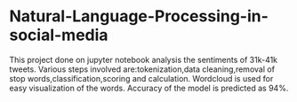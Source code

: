 # Natural-Language-Processing-in-social-media
This project done on jupyter notebook analysis the sentiments of 31k-41k tweets.
Various steps involved are:tokenization,data cleaning,removal of stop words,classification,scoring and calculation.
Wordcloud is used for easy visualization of the words.
Accuracy of the model is predicted as 94%.
